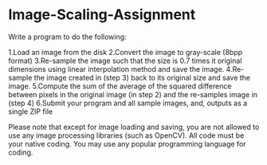 # Image-Scaling-Assignment

Write a program to do the following:

1.Load an image from the disk
2.Convert the image to gray-scale (8bpp format)
3.Re-sample the image such that the size is 0.7 times it original dimensions using linear interpolation method and save the image.
4.Re-sample the image created in (step 3) back to its original size and save the image.
5.Compute the sum of the average of the squared difference between pixels in the original image (in step 2) and the re-samples image in (step 4)
6.Submit your program and all sample images, and, outputs as a single ZIP file

Please note that except for image loading and saving, you are not allowed to use any image processing libraries (such as OpenCV).  All code must be your native coding.  You may use any popular programming language for coding.
